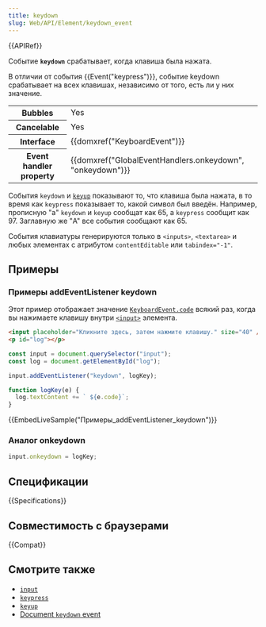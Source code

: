 ```yaml
---
title: keydown
slug: Web/API/Element/keydown_event
---
```


{{APIRef}}

Событие **`keydown`** срабатывает, когда клавиша была нажата.

В отличии от события {{Event("keypress")}}, событие keydown срабатывает на всех клавишах, независимо от того, есть ли у них значение.

<table class="properties">
  <thead></thead>
  <tbody>
    <tr>
      <th>Bubbles</th>
      <td>Yes</td>
    </tr>
    <tr>
      <th>Cancelable</th>
      <td>Yes</td>
    </tr>
    <tr>
      <th>Interface</th>
      <td>{{domxref("KeyboardEvent")}}</td>
    </tr>
    <tr>
      <th>Event handler property</th>
      <td>
        {{domxref("GlobalEventHandlers.onkeydown", "onkeydown")}}
      </td>
    </tr>
  </tbody>
</table>

События `keydown` и [`keyup`](/ru/docs/Web/API/Element/keyup_event) показывают то, что клавиша была нажата, в то время как `keypress` показывает то, какой символ был введён. Например, прописную "a" `keydown` и `keyup` сообщат как 65, а `keypress` сообщит как 97. Заглавную же "A" все события сообщают как 65.

События клавиатуры генерируются только в `<inputs>`, `<textarea>` и любых элементах с атрибутом `contentEditable` или `tabindex="-1"`.

## Примеры

### Примеры addEventListener keydown

Этот пример отображает значение [`KeyboardEvent.code`](/ru/docs/Web/API/KeyboardEvent/code) всякий раз, когда вы нажимаете клавишу внутри [`<input>`](/ru/docs/Web/HTML/Element/input) элемента.

```html
<input placeholder="Кликните здесь, затем нажмите клавишу." size="40" />
<p id="log"></p>
```

```js
const input = document.querySelector("input");
const log = document.getElementById("log");

input.addEventListener("keydown", logKey);

function logKey(e) {
  log.textContent += ` ${e.code}`;
}
```

{{EmbedLiveSample("Примеры_addEventListener_keydown")}}

### Аналог onkeydown

```js
input.onkeydown = logKey;
```

## Спецификации

{{Specifications}}

## Совместимость с браузерами

{{Compat}}

## Смотрите также

- [`input`](/ru/docs/Web/API/HTMLElement/input_event)
- [`keypress`](/ru/docs/Web/API/Element/keypress_event)
- [`keyup`](/ru/docs/Web/API/Element/keyup_event)
- [Document `keydown` event](/ru/docs/Web/API/Document/keydown_event)
